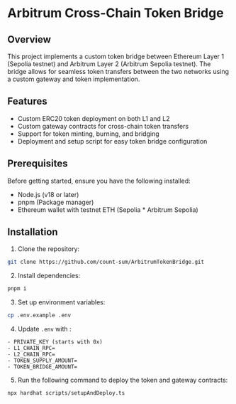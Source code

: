 # Arbitrum Cross-Chain Token Bridge


## Overview
This project implements a custom token bridge between Ethereum Layer 1 (Sepolia testnet) and Arbitrum Layer 2 (Arbitrum Sepolia testnet). The bridge allows for seamless token transfers between the two networks using a custom gateway and token implementation.


## Features
- Custom ERC20 token deployment on both L1 and L2
- Custom gateway contracts for cross-chain token transfers
- Support for token minting, burning, and bridging
- Deployment and setup script for easy token bridge configuration


## Prerequisites

Before getting started, ensure you have the following installed:

- Node.js (v18 or later)
- pnpm (Package manager)
- Ethereum wallet with testnet ETH (Sepolia * Arbitrum Sepolia)


## Installation

1. Clone the repository:
```bash
git clone https://github.com/count-sum/ArbitrumTokenBridge.git
```

2. Install dependencies:
```bash
pnpm i
```

3. Set up environment variables:
```bash
cp .env.example .env
```

4. Update `.env` with :

```
- PRIVATE_KEY (starts with 0x)
- L1_CHAIN_RPC=
- L2_CHAIN_RPC=
- TOKEN_SUPPLY_AMOUNT=
- TOKEN_BRIDGE_AMOUNT=
```

5. Run the following command to deploy the token and gateway contracts:

```
npx hardhat scripts/setupAndDeploy.ts
```

